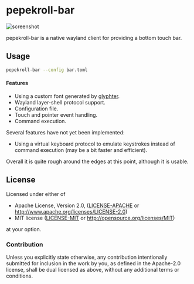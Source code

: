 # pepekroll-bar

![screenshot](https://user-images.githubusercontent.com/852606/93707665-e8be2980-fb30-11ea-9d7c-1849d076ef5d.png)


pepekroll-bar is a native wayland client for providing a bottom touch bar.

## Usage

```bash
pepekroll-bar --config bar.toml
```

#### Features

* Using a custom font generated by [glyphter](https://glyphter.com/).
* Wayland layer-shell protocol support.
* Configuration file.
* Touch and pointer event handling.
* Command execution.

Several features have not yet been implemented:

* Using a virtual keyboard protocol to emulate keystrokes instead of command execution (may be a bit faster and efficient).

Overall it is quite rough around the edges at this point, although it is usable.

## License

Licensed under either of

 * Apache License, Version 2.0, ([LICENSE-APACHE](LICENSE-APACHE) or http://www.apache.org/licenses/LICENSE-2.0)
 * MIT license ([LICENSE-MIT](LICENSE-MIT) or http://opensource.org/licenses/MIT)

at your option.

### Contribution

Unless you explicitly state otherwise, any contribution intentionally submitted for inclusion in the work by you, as defined in the Apache-2.0 license, shall be dual licensed as above, without any additional terms or conditions.
